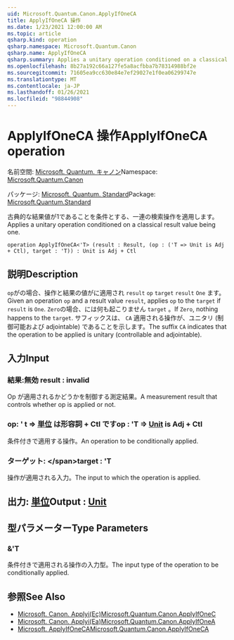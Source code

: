 ```yaml
---
uid: Microsoft.Quantum.Canon.ApplyIfOneCA
title: ApplyIfOneCA 操作
ms.date: 1/23/2021 12:00:00 AM
ms.topic: article
qsharp.kind: operation
qsharp.namespace: Microsoft.Quantum.Canon
qsharp.name: ApplyIfOneCA
qsharp.summary: Applies a unitary operation conditioned on a classical result value being one.
ms.openlocfilehash: 8b27a192c66a127fe5a8acfbba7b78314988bf2e
ms.sourcegitcommit: 71605ea9cc630e84e7ef29027e1f0ea06299747e
ms.translationtype: MT
ms.contentlocale: ja-JP
ms.lasthandoff: 01/26/2021
ms.locfileid: "98844908"
---
```

# <a name="applyifoneca-operation"></a><span data-ttu-id="859bc-102">ApplyIfOneCA 操作</span><span class="sxs-lookup"><span data-stu-id="859bc-102">ApplyIfOneCA operation</span></span>

<span data-ttu-id="859bc-103">名前空間: [Microsoft. Quantum. キャノン](xref:Microsoft.Quantum.Canon)</span><span class="sxs-lookup"><span data-stu-id="859bc-103">Namespace: [Microsoft.Quantum.Canon](xref:Microsoft.Quantum.Canon)</span></span>

<span data-ttu-id="859bc-104">パッケージ: [Microsoft. Quantum. Standard](https://nuget.org/packages/Microsoft.Quantum.Standard)</span><span class="sxs-lookup"><span data-stu-id="859bc-104">Package: [Microsoft.Quantum.Standard](https://nuget.org/packages/Microsoft.Quantum.Standard)</span></span>


<span data-ttu-id="859bc-105">古典的な結果値が1であることを条件とする、一連の検索操作を適用します。</span><span class="sxs-lookup"><span data-stu-id="859bc-105">Applies a unitary operation conditioned on a classical result value being one.</span></span>

```qsharp
operation ApplyIfOneCA<'T> (result : Result, (op : ('T => Unit is Adj + Ctl), target : 'T)) : Unit is Adj + Ctl
```


## <a name="description"></a><span data-ttu-id="859bc-106">説明</span><span class="sxs-lookup"><span data-stu-id="859bc-106">Description</span></span>

<span data-ttu-id="859bc-107">`op`がの場合、操作と結果の値がに適用され `result` `op` `target` `result` `One` ます。</span><span class="sxs-lookup"><span data-stu-id="859bc-107">Given an operation `op` and a result value `result`, applies `op` to the `target` if `result` is `One`.</span></span> <span data-ttu-id="859bc-108">`Zero`の場合、には何も起こりません `target` 。</span><span class="sxs-lookup"><span data-stu-id="859bc-108">If `Zero`, nothing happens to the `target`.</span></span>
<span data-ttu-id="859bc-109">サフィックスは、 `CA` 適用される操作が、ユニタリ (制御可能および adjointable) であることを示します。</span><span class="sxs-lookup"><span data-stu-id="859bc-109">The suffix `CA` indicates that the operation to be applied is unitary (controllable and adjointable).</span></span>

## <a name="input"></a><span data-ttu-id="859bc-110">入力</span><span class="sxs-lookup"><span data-stu-id="859bc-110">Input</span></span>

### <a name="result--__invalidresult__"></a><span data-ttu-id="859bc-111">結果:__無効 <Result>__</span><span class="sxs-lookup"><span data-stu-id="859bc-111">result : __invalid<Result>__</span></span>

<span data-ttu-id="859bc-112">Op が適用されるかどうかを制御する測定結果。</span><span class="sxs-lookup"><span data-stu-id="859bc-112">A measurement result that controls whether op is applied or not.</span></span>


### <a name="op--t--unit--is-adj--ctl"></a><span data-ttu-id="859bc-113">op: ' t => [単位](xref:microsoft.quantum.lang-ref.unit)  は形容詞 + Ctl です</span><span class="sxs-lookup"><span data-stu-id="859bc-113">op : 'T => [Unit](xref:microsoft.quantum.lang-ref.unit)  is Adj + Ctl</span></span>

<span data-ttu-id="859bc-114">条件付きで適用する操作。</span><span class="sxs-lookup"><span data-stu-id="859bc-114">An operation to be conditionally applied.</span></span>


### <a name="target--t"></a><span data-ttu-id="859bc-115">ターゲット: \</span><span class="sxs-lookup"><span data-stu-id="859bc-115">target : 'T</span></span>

<span data-ttu-id="859bc-116">操作が適用される入力。</span><span class="sxs-lookup"><span data-stu-id="859bc-116">The input to which the operation is applied.</span></span>



## <a name="output--unit"></a><span data-ttu-id="859bc-117">出力: [単位](xref:microsoft.quantum.lang-ref.unit)</span><span class="sxs-lookup"><span data-stu-id="859bc-117">Output : [Unit](xref:microsoft.quantum.lang-ref.unit)</span></span>



## <a name="type-parameters"></a><span data-ttu-id="859bc-118">型パラメーター</span><span class="sxs-lookup"><span data-stu-id="859bc-118">Type Parameters</span></span>

### <a name="t"></a><span data-ttu-id="859bc-119">&</span><span class="sxs-lookup"><span data-stu-id="859bc-119">'T</span></span>

<span data-ttu-id="859bc-120">条件付きで適用される操作の入力型。</span><span class="sxs-lookup"><span data-stu-id="859bc-120">The input type of the operation to be conditionally applied.</span></span>

## <a name="see-also"></a><span data-ttu-id="859bc-121">参照</span><span class="sxs-lookup"><span data-stu-id="859bc-121">See Also</span></span>

- [<span data-ttu-id="859bc-122">Microsoft. Canon. Applyi(Ec)</span><span class="sxs-lookup"><span data-stu-id="859bc-122">Microsoft.Quantum.Canon.ApplyIfOneC</span></span>](xref:Microsoft.Quantum.Canon.ApplyIfOneC)
- [<span data-ttu-id="859bc-123">Microsoft. Canon. Applyi(Ea)</span><span class="sxs-lookup"><span data-stu-id="859bc-123">Microsoft.Quantum.Canon.ApplyIfOneA</span></span>](xref:Microsoft.Quantum.Canon.ApplyIfOneA)
- [<span data-ttu-id="859bc-124">Microsoft. ApplyIfOneCA</span><span class="sxs-lookup"><span data-stu-id="859bc-124">Microsoft.Quantum.Canon.ApplyIfOneCA</span></span>](xref:Microsoft.Quantum.Canon.ApplyIfOneCA)
